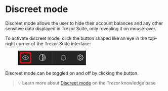 # Discreet mode

Discreet mode allows the user to hide their account balances and any other sensitive data displayed in Trezor Suite, only revealing it on mouse-over.

To activate discreet mode, click the button shaped like an eye in the top-right corner of the Trezor Suite interface:

<figure><img src="../../.gitbook/assets/Discreet-not_enabled_highlight_crop.png" alt=""><figcaption></figcaption></figure>

Discreet mode can be toggled on and off by clicking the button.

> 💡 Learn more about [Discreet mode](https://trezor.io/learn/a/discreet-mode-in-trezor-suite) on the Trezor knowledge base
